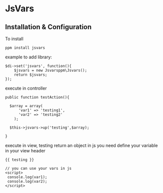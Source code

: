 JsVars
==================

Installation & Configuration
-------------

To install

    ppm install jsvars


example to add library:

	$di->set('jsvars', function(){
		$jsvars = new Jsvarsppm\Jsvars();
		return $jsvars;
	});


execute in controller

    public function testAction(){

      $array = array(
          'var1' => 'testing1',
          'var2' => 'testing2'
        );

      $this->jsvars->up('testing',$array);

    }


execute in view, testing return an object in js
you need define your variable in your view header

    {{ testing }}

    // you can use your vars in js
    <script>
     console.log(var1);
     console.log(var2);
    </script>
